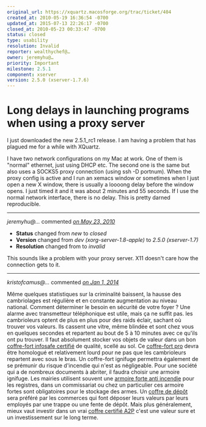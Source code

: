 ```yaml
---
original_url: https://xquartz.macosforge.org/trac/ticket/404
created_at: 2010-05-19 16:36:54 -0700
updated_at: 2015-07-13 22:26:17 -0700
closed_at: 2010-05-23 00:33:47 -0700
status: closed
type: usability
resolution: Invalid
reporter: wealthychef@…
owner: jeremyhu@…
priority: Important
milestone: 2.5.1
component: xserver
version: 2.5.0 (xserver-1.7.6)
---
```


Long delays in launching programs when using a proxy server
===========================================================


I just downloaded the new 2.5.1\_rc1 release. I am having a problem that has plagued me for a while with XQuartz.

I have two network configurations on my Mac at work. One of them is "normal" ethernet, just using DHCP etc. The second one is the same but also uses a SOCKS5 proxy connection (using ssh -D portnum). When the proxy config is active and I run an xemacs window or sometimes when I just open a new X window, there is usually a loooong delay before the window opens. I just timed it and it was about 2 minutes and 55 seconds. If I use the normal network interface, there is no delay. This is pretty darned reproducible.



---

*jeremyhu@…* commented *[on May 23, 2010](https://xquartz.macosforge.org/trac/ticket/404#comment:1 "May 23, 2010 at 12:33 AM PDT")*

-   **Status** changed from *new* to *closed*
-   **Version** changed from *dev (xorg-server-1.8-apple)* to *2.5.0 (xserver-1.7)*
-   **Resolution** changed from to *invalid*

This sounds like a problem with your proxy server. X11 doesn't care how the connection gets to it.



---

*kristofcamus@…* commented *[on Jan 1, 2014](https://xquartz.macosforge.org/trac/ticket/404#comment:2 "January 1, 2014 at 12:10 PM PST")*

Même quelques statistiques sur la criminalité baissent, la hausse des cambriolages est régulière et en constante augmentation au niveau national. Comment déterminer le besoin en sécurité de votre foyer ? Une alarme avec transmetteur téléphonique est utile, mais ça ne suffit pas. les cambrioleurs optent de plus en plus pour des raids éclair, sachant où trouver vos valeurs. Ils cassent une vitre, même blindée et sont chez vous en quelques secondes et repartent au bout de 5 à 10 minutes avec ce qu'ils ont pu trouver. Il faut absolument stocker vos objets de valeur dans un bon [coffre-fort infosafe certifié](http://www.infosafe.fr) de qualité, scellé au sol. Ce [coffre-fort pro](http://coffrefort-pro.fr) devra être homologué et relativement lourd pour ne pas que les cambrioleurs repartent avec sous le bras. Un coffre-fort ignifuge permettra également de se prémunir du risque d'incendie qui n'est as négligeable. Pour une société qui a de nombreux documents à abriter, il faudra choisir une armoire ignifuge. Les mairies utilisent souvent une [armoire forte anti incendie](http://www.infosafe.fr/Armoirefortedin/Armoirefortedin.htm) pour les registres, dans un commissariat ou chez un particulier ces armoire fortes sont obligatoires pour le stockage des armes. Un [coffre de dépôt](http://www.infosafe.fr/CoffresSecurite/coffre-fort-depot.htm) sera préféré par les commerces qui font déposer leurs valeurs par leurs employés par une trappe ou une fente de dépôt. Mais plus généralement, mieux vaut investir dans un vrai [coffre certifié A2P](http://www.infosafe.fr/Coffre/CoffresMT/Coffre-fort-AMT-600.htm) c'est une valeur sure et un investissement sur le long terme.



